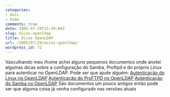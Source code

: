 ```yaml
---
categories:
- docs
- home
comments: true
date: 2005-07-20T15:49:04Z
slug: dicas-openldap
title: Dicas OpenLDAP
url: /2005/07/20/dicas-openldap/
wordpress_id: 72
---
```


Vasculhando meu /home achei alguns pequenos documentos onde anotei algumas dicas sobre a configuração do Samba, Proftpd e do próprio Linux para autenticar no OpenLDAP. Pode ser que ajude alguém:
[Autenticação do Linux no OpenLDAP](../docs/procedimento_linux_ldap.txt)
[Autenticação do ProFTPD no OpenLDAP](../docs/procedimento_proftpd_ldap.txt)
[Autenticação do Samba no OpenLDAP](../docs/procedimento_samba_ldap.txt)
São documentos um pouco antigos então pode ser que alguma coisa já venha configurado nas versões atuais
